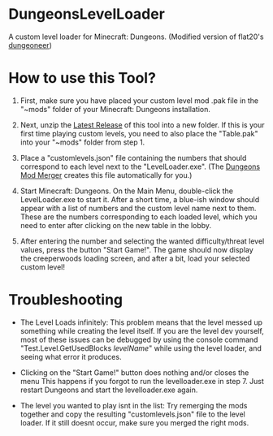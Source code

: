 # DungeonsLevelLoader

A custom level loader for Minecraft: Dungeons. (Modified version of flat20's [dungeoneer](https://github.com/flat20/dungeoneer))

# How to use this Tool?


1. First, make sure you have placed your custom level mod .pak file in the "~mods" folder of your Minecraft: Dungeons installation.
2. Next, unzip the [Latest Release](https://github.com/LukeFZ/DungeonsLevelLoader/releases/latest) of this tool into a new folder.
If this is your first time playing custom levels, you need to also place the "Table.pak" into your "~mods" folder from step 1.

3. Place a "customlevels.json" file containing the numbers that should correspond to each level next to the "LevelLoader.exe".
(The [Dungeons Mod Merger](https://github.com/LukeFZ/DungeonsModMerger) creates this file automatically for you.)

4. Start Minecraft: Dungeons. On the Main Menu, double-click the LevelLoader.exe to start it.
After a short time, a blue-ish window should appear with a list of numbers and the custom level name next to them. 
These are the numbers corresponding to each loaded level, which you need to enter after clicking on the new table in the lobby.

5. After entering the number and selecting the wanted difficulty/threat level values, press the button "Start Game!".
The game should now display the creeperwoods loading screen, and after a bit, load your selected custom level!

# Troubleshooting
  - The Level Loads infinitely:
	  This problem means that the level messed up something while creating the level itself. 
	  If you are the level dev yourself, most of these issues can be debugged by using the console command "Test.Level.GetUsedBlocks *levelName*" while using the level loader,
	  and seeing what error it produces.
  
  - Clicking on the "Start Game!" button does nothing and/or closes the menu
	  This happens if you forgot to run the levelloader.exe in step 7.
	  Just restart Dungeons and start the levelloader.exe again.
    
  - The level you wanted to play isnt in the list:
    Try remerging the mods together and copy the resulting "customlevels.json" file to the level loader.
    If it still doesnt occur, make sure you merged the right mods. 
